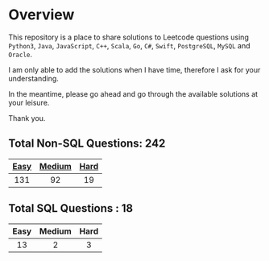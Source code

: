 # Overview

This repository is a place to share solutions to Leetcode questions using `Python3`, `Java`, `JavaScript`, `C++`, `Scala`, `Go`, `C#`, `Swift`, `PostgreSQL`, `MySQL` and `Oracle`.

I am only able to add the solutions when I have time, therefore I ask for your understanding.

In the meantime, please go ahead and go through the available solutions at your leisure.

Thank you.


## Total Non-SQL Questions: 242

| [Easy](https://github.com/ezryn-zaharoff/leetcode-solutions/tree/master/01-easy) | [Medium](https://github.com/ezryn-zaharoff/leetcode-solutions/tree/master/02-medium) | [Hard](https://github.com/ezryn-zaharoff/leetcode-solutions/tree/master/03-hard) |
|:-----:|:------:|:----:|
|  131  |   92   |  19  |


## Total SQL Questions : 18

| Easy | Medium | Hard |
|:----:|:------:|:----:|
|  13  |    2   |   3  |
